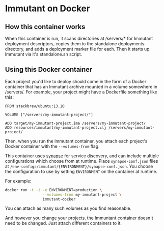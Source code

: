 # Immutant on Docker

## How this container works

When this container is run, it scans directories at /servers/* for
Immutant deployment descriptors, copies them to the standalone
deployments directory, and adds a deployment marker file for
each. Then it starts up Immutant via it's standalone.sh script.

## Using this Docker container

Each project you'd like to deploy should come in the form of a Docker
container that has an Immutant archive mounted in a volume somewhere
in /servers/. For example, your project might have a Dockerfile
something like this:

```
FROM stackbrew/ubuntu:13.10

VOLUME ["/servers/my-immutant-project/"]

ADD target/my-immutant-project.ima /servers/my-immutant-project/
ADD resources/immutant/my-immutant-project.clj /servers/my-immutant-project/
```

Then, when you run the Immutant container, you attach each project's
Docker container with the `--volumes-from` flag.

This container uses [synapse](https://github.com/airbnb/synapse) for
service discovery, and can include multiple configurations which
choose from at runtime. Place `synapse-conf.json` files at
`/env-configs/immutant/{ENVIRONMENT}/synapse-conf.json`. You choose
the configuration to use by setting `ENVIRONMENT` on the container at
runtime.

For example:

```sh
docker run -t -i -e ENVIRONMENT=production \
                 --volumes-from my-immutant-project \
                 immutant-docker
```

You can attach as many such volumes as you find reasonable.

And however you change your projects, the Immuntant container doesn't
need to be changed. Just attach different containers to it.
